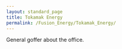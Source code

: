 ```yaml
---
layout: standard_page
title: Tokamak Energy
permalink: /Fusion_Energy/Tokamak_Energy/
---
```



General goffer about the office.